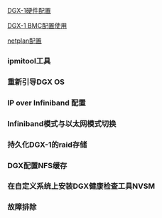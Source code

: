 [DGX-1硬件配置](dgx-1.md)

[DGX-1 BMC配置使用](dgx-bmc.md)

[netplan配置](netplan.md)



### ipmitool工具

### 重新引导DGX OS

### IP over Infiniband 配置

### Infiniband模式与以太网模式切换

### 持久化DGX-1的raid存储

### DGX配置NFS缓存

### 在自定义系统上安装DGX健康检查工具NVSM

### 故障排除